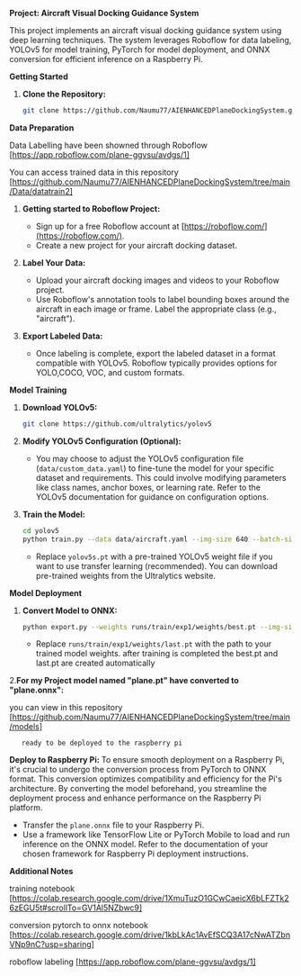 
**Project: Aircraft Visual Docking Guidance System**

This project implements an aircraft visual docking guidance system using deep learning techniques. The system leverages Roboflow for data labeling, YOLOv5 for model training, PyTorch for model deployment, and ONNX conversion for efficient inference on a Raspberry Pi.

**Getting Started**

1. **Clone the Repository:**

   ```bash
   git clone https://github.com/Naumu77/AIENHANCEDPlaneDockingSystem.git
   ```


**Data Preparation**

Data Labelling have been showned through Roboflow [https://app.roboflow.com/plane-ggvsu/avdgs/1]

You can access trained data in this repository [https://github.com/Naumu77/AIENHANCEDPlaneDockingSystem/tree/main/Data/datatrain2]

1. **Getting started to Roboflow Project:**

   - Sign up for a free Roboflow account at [https://roboflow.com/](https://roboflow.com/).
   - Create a new project for your aircraft docking dataset.

2. **Label Your Data:**

   - Upload your aircraft docking images and videos to your Roboflow project.
   - Use Roboflow's annotation tools to label bounding boxes around the aircraft in each image or frame. Label the appropriate class (e.g., "aircraft").

3. **Export Labeled Data:**

   - Once labeling is complete, export the labeled dataset in a format compatible with YOLOv5. Roboflow typically provides options for YOLO,COCO, VOC, and custom formats.

**Model Training**

1. **Download YOLOv5:**

   ```bash
   git clone https://github.com/ultralytics/yolov5
   ```

2. **Modify YOLOv5 Configuration (Optional):**

   - You may choose to adjust the YOLOv5 configuration file (`data/custom_data.yaml`) to fine-tune the model for your specific dataset and requirements. This could involve modifying parameters like class names, anchor boxes, or learning rate. Refer to the YOLOv5 documentation for guidance on configuration options.

3. **Train the Model:**

   ```bash
   cd yolov5
   python train.py --data data/aircraft.yaml --img-size 640 --batch-size 8 --epochs 100 --weights yolov5s.pt  # Adjust hyperparameters as needed
   ```

   - Replace `yolov5s.pt` with a pre-trained YOLOv5 weight file if you want to use transfer learning (recommended). You can download pre-trained weights from the Ultralytics website.

**Model Deployment**

1. **Convert Model to ONNX:**

   ```bash
   python export.py --weights runs/train/exp1/weights/best.pt --img-size 640 --export onnx --outfile aircraft_docking_guidance.onnx
   ```

   - Replace `runs/train/exp1/weights/last.pt` with the path to your trained model weights.
   after training is completed the best.pt and last.pt are created automatically

2.**For my Project model named "plane.pt" have converted to "plane.onnx":** 

you can view in this repository 
[https://github.com/Naumu77/AIENHANCEDPlaneDockingSystem/tree/main/models]
       
       ready to be deployed to the raspberry pi 
**Deploy to Raspberry Pi:**
To ensure smooth deployment on a Raspberry Pi, it's crucial to undergo the conversion process from PyTorch to ONNX format. This conversion optimizes compatibility and efficiency for the Pi's architecture. By converting the model beforehand, you streamline the deployment process and enhance performance on the Raspberry Pi platform.

   - Transfer the `plane.onnx` file to your Raspberry Pi.
   - Use a framework like TensorFlow Lite or PyTorch Mobile to load and run inference on the ONNX model. Refer to the documentation of your chosen framework for Raspberry Pi deployment instructions.

 
**Additional Notes**

training notebook [https://colab.research.google.com/drive/1XmuTuzO1GCwCaeicX6bLFZTk26zEGU5t#scrollTo=GV1Al5NZbwc9]

conversion pytorch to onnx notebook [https://colab.research.google.com/drive/1kbLkAc1AvEfSCQ3A17cNwATZbnVNp9nC?usp=sharing]

roboflow labeling [https://app.roboflow.com/plane-ggvsu/avdgs/1]
